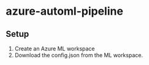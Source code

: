 # azure-automl-pipeline


## Setup

1. Create an Azure ML workspace 
2. Download the config.json from the ML workspace. 
